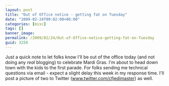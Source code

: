 ```yaml
---
layout: post
title: "Out of Office notice - getting fat on Tuesday"
date: "2009-02-24T09:02:00+06:00"
categories: [misc]
tags: []
banner_image: 
permalink: /2009/02/24/Out-of-Office-notice-getting-fat-on-Tuesday
guid: 3250
---
```


Just a quick note to let folks know I'll be out of the office today (and not doing any <i>real</i> blogging) to celebrate Mardi Gras. I'm about to head down town with the kids to the first parade. For folks sending me technical questions via email - expect a slight delay this week in my response time. I'll post a picture of two to Twitter (www.twitter.com/cfjedimaster) as well.
